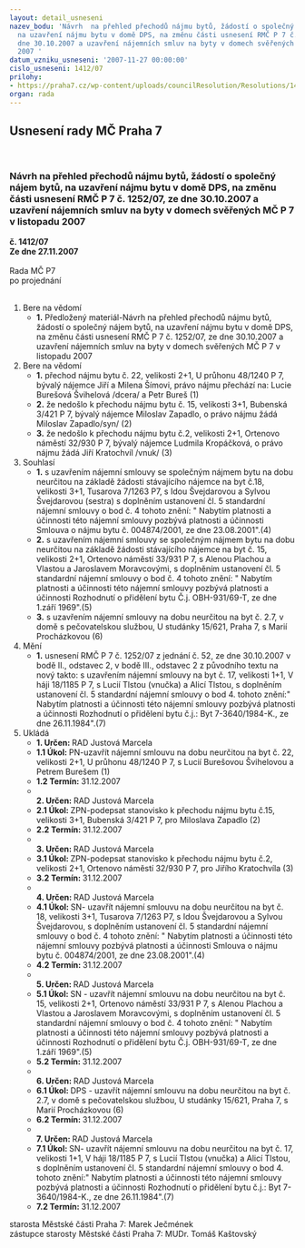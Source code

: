 ```yaml
---
layout: detail_usneseni
nazev_bodu: 'Návrh  na přehled přechodů nájmu bytů, žádostí o společný nájem bytů,
  na uzavření nájmu bytu v domě DPS, na změnu části usnesení RMČ P 7 č. 1252/07, ze
  dne 30.10.2007 a uzavření nájemních smluv na byty v domech svěřených MČ P 7 v listopadu
  2007 '
datum_vzniku_usneseni: '2007-11-27 00:00:00'
cislo_usneseni: 1412/07
prilohy:
- https://praha7.cz/wp-content/uploads/councilResolution/Resolutions/14482/56-07r27_11_vel_mat_-p%c5%99%c3%adl_2.doc
organ: rada
---
```

<div id="ucUsn_pList" class="usn">
	<span><h2>Usnesení rady MČ Praha 7 </h2>
<br></span><div class="standBody">
<span><h3>Návrh  na přehled přechodů nájmu bytů, žádostí o společný nájem bytů, na uzavření nájmu bytu v domě DPS, na změnu části usnesení RMČ P 7 č. 1252/07, ze dne 30.10.2007 a uzavření nájemních smluv na byty v domech svěřených MČ P 7 v listopadu 2007 </h3></span><div class="center">
		<strong>č. 1412/07</strong><br>
	</div>
<div class="center">
		<strong>Ze dne 27.11.2007</strong><br><br>
	</div>Rada MČ P7<br> po projednání<br><br><ol>
<li>Bere na vědomí<ul><li>
<strong>1.</strong> Předložený materiál-Návrh na přehled přechodů nájmu bytů, žádostí o společný nájem bytů, na uzavření nájmu bytu v domě DPS, na změnu části usnesení RMČ P 7 č. 1252/07, ze dne 30.10.2007 a uzavření nájemních smluv na byty v domech svěřených MČ P 7 v listopadu 2007 </li></ul>
</li>
<li>Bere na vědomí<ul>
<li>
<strong>1.</strong> přechod nájmu bytu č. 22, velikosti 2+1, U průhonu 48/1240 P 7, bývalý nájemce Jiří a Milena Šímovi, právo nájmu přechází na: Lucie Burešová Švihelová /dcera/ a Petr Bureš (1) </li>
<li>
<strong>2.</strong> že nedošlo k přechodu nájmu bytu č. 15, velikosti 3+1, Bubenská 3/421 P 7, bývalý nájemce Miloslav Zapadlo, o právo nájmu žádá Miloslav Zapadlo/syn/ (2)</li>
<li>
<strong>3.</strong> že nedošlo k přechodu nájmu bytu č.2, velikosti 2+1, Ortenovo náměstí 32/930 P 7, bývalý nájemce Ludmila Kropáčková, o právo nájmu žádá Jiří Kratochvíl /vnuk/ (3) </li>
</ul>
</li>
<li>Souhlasí<ul>
<li>
<strong>1.</strong> s uzavřením nájemní smlouvy se společným nájmem bytu na dobu neurčitou na základě žádosti stávajícího nájemce na byt č.18, velikosti 3+1, Tusarova 7/1263 P7, s Idou Švejdarovou a Sylvou Švejdarovou (sestra)  s doplněním ustanovení čl. 5 standardní nájemní smlouvy o bod č. 4 tohoto znění: " Nabytím platnosti a účinnosti této nájemní smlouvy pozbývá platnosti a účinnosti Smlouva o nájmu bytu č. 004874/2001, ze dne 23.08.2001".(4)</li>
<li>
<strong>2.</strong> s uzavřením nájemní smlouvy se společným nájmem bytu na dobu neurčitou na základě žádosti stávajícího nájemce na byt č. 15, velikosti 2+1, Ortenovo náměstí 33/931 P 7, s Alenou Plachou a Vlastou a Jaroslavem Moravcovými, s doplněním ustanovení čl. 5 standardní nájemní smlouvy o bod č. 4 tohoto znění: " Nabytím platnosti a účinnosti této nájemní smlouvy pozbývá platnosti a účinnosti Rozhodnutí o přidělení bytu Č.j. OBH-931/69-T, ze dne 1.září 1969".(5)</li>
<li>
<strong>3.</strong> s uzavřením nájemní smlouvy na dobu neurčitou na byt č. 2.7, v domě s pečovatelskou službou, U studánky 15/621, Praha 7, s Marií Procházkovou (6)</li>
</ul>
</li>
<li>Mění<ul><li>
<strong>1.</strong> usnesení RMČ P 7 č. 1252/07 z jednání č. 52, ze dne 30.10.2007 v bodě II., odstavec 2, v bodě III., odstavec 2 z původního textu na nový takto: s uzavřením nájemní smlouvy na byt č. 17, velikosti 1+1, V háji 18/1185 P 7, s Lucií Tlstou (vnučka) a Alicí Tlstou, s doplněním ustanovení čl. 5 standardní nájemní smlouvy o bod 4. tohoto znění:" Nabytím platnosti a účinnosti této nájemní smlouvy pozbývá platnosti a účinnosti Rozhodnutí o přidělení bytu č.j.: Byt 7-3640/1984-K., ze dne 26.11.1984".(7)</li></ul>
</li>
<li>Ukládá<ul>
<li>
<strong>1. Určen: </strong>RAD Justová Marcela</li>
<li>
<strong>1.1 Úkol: </strong>PN-uzavřít nájemní smlouvu na dobu neurčitou na byt č. 22, velikosti 2+1, U průhonu 48/1240 P 7, s Lucií Burešovou Švihelovou a Petrem Burešem (1) </li>
<li>
<strong>1.2 Termín: </strong>31.12.2007</li>
<li>
<strong><br>2. Určen: </strong>RAD Justová Marcela</li>
<li>
<strong>2.1 Úkol: </strong>ZPN-podepsat stanovisko k přechodu nájmu bytu č.15, velikosti 3+1, Bubenská 3/421 P 7, pro Miloslava Zapadlo (2) </li>
<li>
<strong>2.2 Termín: </strong>31.12.2007</li>
<li>
<strong><br>3. Určen: </strong>RAD Justová Marcela</li>
<li>
<strong>3.1 Úkol: </strong>ZPN-podepsat stanovisko k přechodu nájmu bytu č.2, velikosti 2+1, Ortenovo náměstí 32/930 P 7, pro Jiřího Kratochvíla (3)  </li>
<li>
<strong>3.2 Termín: </strong>31.12.2007</li>
<li>
<strong><br>4. Určen: </strong>RAD Justová Marcela</li>
<li>
<strong>4.1 Úkol: </strong>SN- uzavřít nájemní smlouvu na dobu neurčitou na byt č. 18, velikosti 3+1, Tusarova 7/1263 P7, s Idou Švejdarovou a Sylvou Švejdarovou, s doplněním ustanovení čl. 5 standardní nájemní smlouvy o bod č. 4 tohoto znění: " Nabytím platnosti a účinnosti této nájemní smlouvy pozbývá platnosti a účinnosti Smlouva o nájmu bytu č. 004874/2001, ze dne 23.08.2001".(4)</li>
<li>
<strong>4.2 Termín: </strong>31.12.2007</li>
<li>
<strong><br>5. Určen: </strong>RAD Justová Marcela</li>
<li>
<strong>5.1 Úkol: </strong>SN - uzavřít nájemní smlouvu na dobu neurčitou na byt č. 15, velikosti 2+1, Ortenovo náměstí 33/931 P 7, s Alenou Plachou a Vlastou a Jaroslavem Moravcovými, s doplněním ustanovení čl. 5 standardní nájemní smlouvy o bod č. 4 tohoto znění: " Nabytím platnosti a účinnosti této nájemní smlouvy pozbývá platnosti a účinnosti Rozhodnutí o přidělení bytu Č.j. OBH-931/69-T, ze dne 1.září 1969".(5)</li>
<li>
<strong>5.2 Termín: </strong>31.12.2007</li>
<li>
<strong><br>6. Určen: </strong>RAD Justová Marcela</li>
<li>
<strong>6.1 Úkol: </strong>DPS - uzavřít nájemní smlouvu na dobu neurčitou na byt č. 2.7, v domě s pečovatelskou službou, U studánky 15/621, Praha 7, s Marií Procházkovou (6)</li>
<li>
<strong>6.2 Termín: </strong>31.12.2007</li>
<li>
<strong><br>7. Určen: </strong>RAD Justová Marcela</li>
<li>
<strong>7.1 Úkol: </strong>SN- uzavřít nájemní smlouvu na dobu neurčitou na byt č.  17, velikosti 1+1, V háji 18/1185 P 7, s Lucií Tlstou (vnučka) a Alicí Tlstou, s doplněním ustanovení čl. 5 standardní nájemní smlouvy o bod 4. tohoto znění:" Nabytím platnosti a účinnosti této nájemní smlouvy pozbývá platnosti a účinnosti Rozhodnutí o přidělení bytu č.j.: Byt 7-3640/1984-K., ze dne 26.11.1984".(7)</li>
<li>
<strong>7.2 Termín: </strong>31.12.2007</li>
</ul>
</li>
</ol>starosta Městské části Praha 7: Marek Ječmének<br>zástupce starosty Městské části Praha 7: MUDr. Tomáš Kaštovský 
</div>
</div>